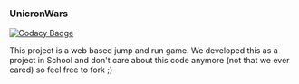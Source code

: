 ### UnicronWars

[![Codacy Badge](https://api.codacy.com/project/badge/Grade/87cd1f7b1f2e495e8882984688023966)](https://app.codacy.com/manual/rimikis.nikolas/UnicornWars?utm_source=github.com&utm_medium=referral&utm_content=Leptopoda/UnicornWars&utm_campaign=Badge_Grade_Dashboard)

This project is a web based jump and run game. We developed this as a project in School and don't care about this code anymore (not that we ever cared) so feel free to fork ;)
